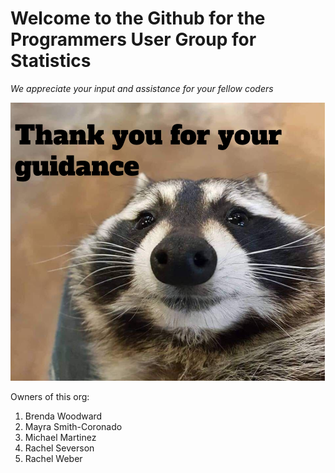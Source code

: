 # Welcome to the Github for the Programmers User Group for Statistics

*We appreciate your input and assistance for your fellow coders*

![alt text](https://github.com/statistical-programming-workgroup/.github/blob/main/gratitude%20raccoon.png)

Owners of this org:
1. Brenda Woodward
2. Mayra Smith-Coronado
3. Michael Martinez
4. Rachel Severson
5. Rachel Weber
